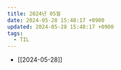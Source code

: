 ```yaml
---
title: 2024년 05월
date: 2024-05-28 15:48:17 +0900
updated: 2024-05-28 15:48:17 +0900
tags:
  - TIL
---
```


- [[2024-05-28]]